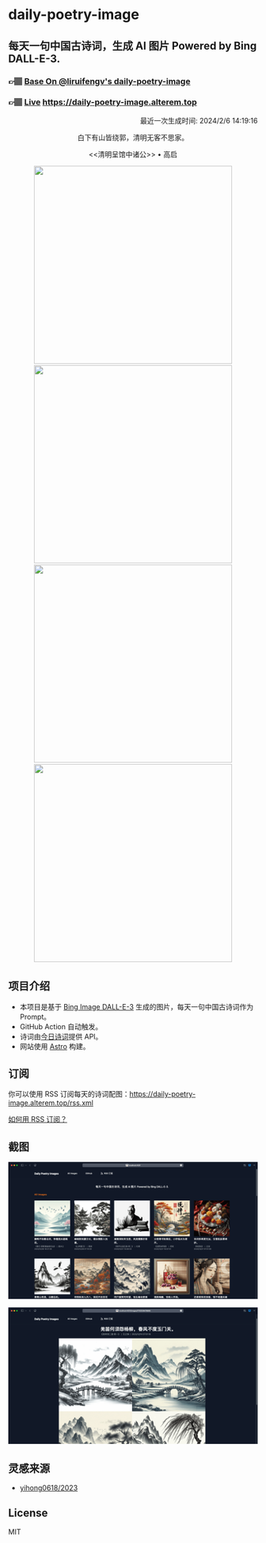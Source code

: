 
# daily-poetry-image

## 每天一句中国古诗词，生成 AI 图片 Powered by Bing DALL-E-3.

### 👉🏽 [Base On @liruifengv's daily-poetry-image](https://github.com/liruifengv/daily-poetry-image)

### 👉🏽 [Live](https://daily-poetry-image.alterem.top/) https://daily-poetry-image.alterem.top

<p align="right">
  最近一次生成时间: 2024/2/6 14:19:16
</p>
<p align="center">
白下有山皆绕郭，清明无客不思家。
</p>
<p align="center">
<<清明呈馆中诸公>> • 高启
</p>
<p align="center">
<img src="https://tse3.mm.bing.net/th/id/OIG4.6xaDFDvYvQDSHZZzat_E" height="400" width="400" />
<img src="https://tse2.mm.bing.net/th/id/OIG4._DBG17kr2izH_a5innga" height="400" width="400" />
<img src="https://tse3.mm.bing.net/th/id/OIG4.Sn8eZDg7bkUzC1nuzhJP" height="400" width="400" />
<img src="https://tse4.mm.bing.net/th/id/OIG4.YJRfwXbmJIXduoCMDaQT" height="400" width="400" />
</p>

## 项目介绍

-   本项目是基于 [Bing Image DALL-E-3](https://www.bing.com/images/create) 生成的图片，每天一句中国古诗词作为 Prompt。
-   GitHub Action 自动触发。
-   诗词由[今日诗词](https://www.jinrishici.com/)提供 API。
-   网站使用 [Astro](https://astro.build) 构建。

## 订阅

你可以使用 RSS 订阅每天的诗词配图：https://daily-poetry-image.alterem.top/rss.xml

[如何用 RSS 订阅？](https://zhuanlan.zhihu.com/p/55026716)

## 截图

![图片列表](./screenshots/Snipaste_2023-12-28_21-00-26.png)

![图片详情](./screenshots/Snipaste_2023-12-28_21-00-53.png)

## 灵感来源

-   [yihong0618/2023](https://github.com/yihong0618/2023)

## License

MIT
